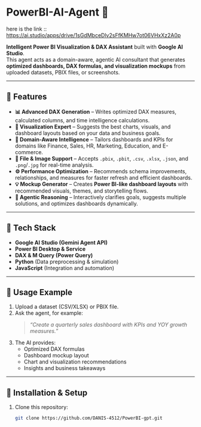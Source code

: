 # PowerBI-AI-Agent 🚀

here is the link :: https://ai.studio/apps/drive/1sGdMbceDlv2sFfKMHw7ot06VHxXz2A0p

**Intelligent Power BI Visualization & DAX Assistant** built with **Google AI Studio**.  
This agent acts as a domain-aware, agentic AI consultant that generates **optimized dashboards, DAX formulas, and visualization mockups** from uploaded datasets, PBIX files, or screenshots.

---

## 🌟 Features

- **📊 Advanced DAX Generation** – Writes optimized DAX measures, calculated columns, and time intelligence calculations.
- **🎨 Visualization Expert** – Suggests the best charts, visuals, and dashboard layouts based on your data and business goals.
- **🧩 Domain-Aware Intelligence** – Tailors dashboards and KPIs for domains like Finance, Sales, HR, Marketing, Education, and E-commerce.
- **📂 File & Image Support** – Accepts `.pbix`, `.pbit`, `.csv`, `.xlsx`, `.json`, and `.png`/`.jpg` for real-time analysis.
- **⚙️ Performance Optimization** – Recommends schema improvements, relationships, and measures for faster refresh and efficient dashboards.
- **💡 Mockup Generator** – Creates **Power BI-like dashboard layouts** with recommended visuals, themes, and storytelling flows.
- **🧠 Agentic Reasoning** – Interactively clarifies goals, suggests multiple solutions, and optimizes dashboards dynamically.

---

## 🧰 Tech Stack

- **Google AI Studio (Gemini Agent API)**  
- **Power BI Desktop & Service**  
- **DAX & M Query (Power Query)**  
- **Python** (Data preprocessing & simulation)  
- **JavaScript** (Integration and automation)

---

## 📌 Usage Example

1. Upload a dataset (CSV/XLSX) or PBIX file.  
2. Ask the agent, for example:  
   > _“Create a quarterly sales dashboard with KPIs and YOY growth measures.”_  
3. The AI provides:  
   - Optimized DAX formulas  
   - Dashboard mockup layout  
   - Chart and visualization recommendations  
   - Insights and business takeaways

---

## 🔧 Installation & Setup

1. Clone this repository:  
   ```bash
   git clone https://github.com/DANIS-4512/PowerBI-gpt.git
